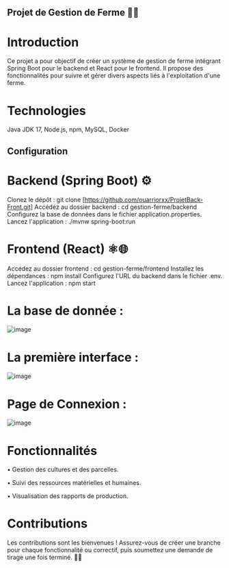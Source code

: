 ## Projet de Gestion de Ferme 🚜🌾

# Introduction

Ce projet a pour objectif de créer un système de gestion de ferme intégrant Spring Boot pour le backend et React pour le frontend. Il propose des fonctionnalités pour suivre et gérer divers aspects liés à l'exploitation d'une ferme.

# Technologies 

Java JDK 17, Node.js, npm, MySQL, Docker

## Configuration

# Backend (Spring Boot) ⚙️

Clonez le dépôt : git clone [https://github.com/ouarriorxx/ProjetBack-Front.git]
Accédez au dossier backend : cd gestion-ferme/backend
Configurez la base de données dans le fichier application.properties.
Lancez l'application : ./mvnw spring-boot:run

# Frontend (React) ⚛️🌐

Accédez au dossier frontend : cd gestion-ferme/frontend
Installez les dépendances : npm install
Configurez l'URL du backend dans le fichier .env.
Lancez l'application : npm start

# La base de donnée : 

![image](https://github.com/ouarriorxx/ProjetBack-Front/assets/143946046/7d520c32-ec9c-4648-a0c5-c0e757b57507)

# La première interface :

![image](https://github.com/ouarriorxx/ProjetBack-Front/assets/143946046/d20d1bb9-6dd4-41d6-8538-80342e2a45a1)

# Page de Connexion : 

![image](https://github.com/ouarriorxx/ProjetBack-Front/assets/143946046/f3517484-c1f7-4b2a-a02b-eef55c84402f)

# 

# Fonctionnalités

• Gestion des cultures et des parcelles.

• Suivi des ressources matérielles et humaines.

• Visualisation des rapports de production.

# Contributions

Les contributions sont les bienvenues ! Assurez-vous de créer une branche pour chaque fonctionnalité ou correctif, puis soumettez une demande de tirage une fois terminé. 🌱🤝

